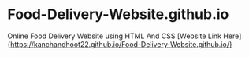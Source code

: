 # Food-Delivery-Website.github.io
Online Food Delivery Website using HTML And CSS
[Website Link Here]{https://kanchandhoot22.github.io/Food-Delivery-Website.github.io/}
